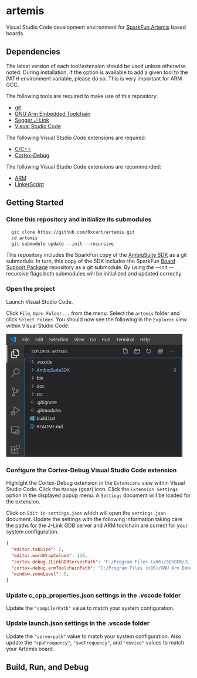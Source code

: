 # artemis

Visual Studio Code development environment for [SparkFun Artemis](https://www.sparkfun.com/artemis) based boards.

## Dependencies

The latest version of each tool/extension should be used unless otherwise noted. During installation, if the option is available to add a given tool to the PATH environment variable, please do so. This is very important for ARM GCC.

The following tools are required to make use of this repository:

* [git](<https://git-scm.com/>)
* [GNU Arm Embedded Toolchain](<https://developer.arm.com/tools-and-software/open-source-software/developer-tools/gnu-toolchain/gnu-rm>)
* [Segger J-Link](<https://www.segger.com/downloads/jlink/>)
* [Visual Studio Code](<https://code.visualstudio.com/>)

The following Visual Studio Code extensions are required:

* [C/C++](<https://marketplace.visualstudio.com/items?itemName=ms-vscode.cpptools>)
* [Cortex-Debug](<https://marketplace.visualstudio.com/items?itemName=marus25.cortex-debug>)

The following Visual Studio Code extensions are recommended:

* [ARM](<https://marketplace.visualstudio.com/items?itemName=dan-c-underwood.arm>)
* [LinkerScript](<https://marketplace.visualstudio.com/items?itemName=ZixuanWang.linkerscript>)

## Getting Started

### Clone this repository and initialize its submodules

```shell
  git clone https://github.com/0xcart/artemis.git
  cd artemis
  git submodule update --init --recursive
```

  This repository includes the SparkFun copy of the [AmbiqSuite SDK](https://github.com/sparkfun/AmbiqSuiteSDK) as a git submodule. In turn, this copy of the SDK includes the SparkFun [Board Support Package](https://github.com/sparkfun/SparkFun_Apollo3_AmbiqSuite_BSPs) repository as a git submodule. By using the --init --recursive flags both submodules will be initialized and updated correctly.

### Open the project

Launch Visual Studio Code.

Click `File`, `Open Folder...` from the menu. Select the `artemis` folder and click `Select Folder`. You should now see the following in the `Explorer` view within Visual Studio Code:

![Explorer](doc/image/explorer.jpg)

### Configure the Cortex-Debug Visual Studio Code extension

Highlight the Cortex-Debug extension in the `Extensions` view within Visual Studio Code. Click the `Manage` (gear) icon. Click the `Extension Settings` option in the displayed popup menu. A `Settings` document will be loaded for the extension.

Click on `Edit in settings.json` which will open the `settings.json` document. Update the settings with the following information taking care the paths for the J-Link GDB server and ARM toolchain are correct for your system configuration.

```json
{
  "editor.tabSize": 2,
  "editor.wordWrapColumn": 120,
  "cortex-debug.JLinkGDBServerPath": "C:/Program Files (x86)/SEGGER/JLink/JLinkGDBServerCL.exe",
  "cortex-debug.armToolchainPath": "C:/Program Files (x86)/GNU Arm Embedded Toolchain/9 2020-q2-update/bin",
  "window.zoomLevel": 0,
}
```

### Update c_cpp_properties.json settings in the .vscode folder

Update the `"compilerPath"` value to match your system configuration.

### Update launch.json settings in the .vscode folder

Update the `"serverpath"` value to match your system configuration. Also update the `"cpuFrequency"`, `"swoFrequency"`, and `"device"` values to match your Artemis board.

## Build, Run, and Debug

